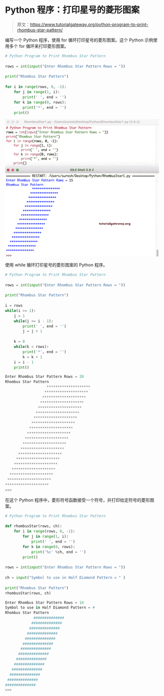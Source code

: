 # Python 程序：打印星号的菱形图案

> 原文：<https://www.tutorialgateway.org/python-program-to-print-rhombus-star-pattern/>

编写一个 Python 程序，使用 for 循环打印星号的菱形图案。这个 Python 示例使用多个 for 循环来打印菱形图案。

```py
# Python Program to Print Rhombus Star Pattern

rows = int(input("Enter Rhombus Star Pattern Rows = "))

print("Rhombus Star Pattern") 

for i in range(rows, 0, -1):
    for j in range(1, i):
        print(' ', end = '')
    for k in range(0, rows):
        print('*', end = '')
    print()
```

![Python Program to Print Rhombus Star Pattern 1](img/72879a7c697c826cf7ec72ff22b8b938.png)

使用 while 循环打印星号的菱形图案的 Python 程序。

```py
# Python Program to Print Rhombus Star Pattern

rows = int(input("Enter Rhombus Star Pattern Rows = "))

print("Rhombus Star Pattern") 

i = rows
while(i >= 1):
    j = 1
    while(j <= i - 1):
        print(' ', end = '')
        j = j + 1

    k = 0
    while(k < rows):
        print('*', end = '')
        k = k + 1
    i = i - 1
    print()
```

```py
Enter Rhombus Star Pattern Rows = 20
Rhombus Star Pattern
                   ********************
                  ********************
                 ********************
                ********************
               ********************
              ********************
             ********************
            ********************
           ********************
          ********************
         ********************
        ********************
       ********************
      ********************
     ********************
    ********************
   ********************
  ********************
 ********************
********************
>>> 
```

在这个 Python 程序中，菱形符号函数接受一个符号，并打印给定符号的菱形图案。

```py
# Python Program to Print Rhombus Star Pattern

def rhombusStar(rows, ch):
    for i in range(rows, 0, -1):
        for j in range(1, i):
            print(' ', end = '')
        for k in range(0, rows):
            print('%c' %ch, end = '')
        print()

rows = int(input("Enter Rhombus Star Pattern Rows = "))

ch = input("Symbol to use in Half Diamond Pattern = " )

print("Rhombus Star Pattern")
rhombusStar(rows, ch)
```

```py
Enter Rhombus Star Pattern Rows = 14
Symbol to use in Half Diamond Pattern = #
Rhombus Star Pattern
             ##############
            ##############
           ##############
          ##############
         ##############
        ##############
       ##############
      ##############
     ##############
    ##############
   ##############
  ##############
 ##############
##############
>>> 
```